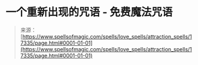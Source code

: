 <!--yml

category: 未分类

date: 2024-06-12 18:58:20

-->

# 一个重新出现的咒语 - 免费魔法咒语

> 来源：[https://www.spellsofmagic.com/spells/love_spells/attraction_spells/17335/page.html#0001-01-01](https://www.spellsofmagic.com/spells/love_spells/attraction_spells/17335/page.html#0001-01-01)
